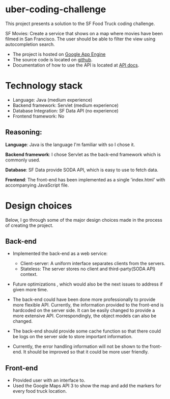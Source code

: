uber-coding-challenge
=====================

This project presents a solution to the SF Food Truck coding challenge.

SF Movies: Create a service that shows on a map where movies have been filmed in
San Francisco. The user should be able to filter the view using autocompletion
search.

- The project is hosted on [Google App Engine](http://1-dot-ubersffood.appspot.com/)
- The source code is located on
  [github]().
- Documentation of how to use the API is located at [API docs]().


# Technology stack

- Language: Java (medium experience)
- Backend framework: Servlet (medium experience)
- Database Integration: SF Data API (no experience)
- Frontend framework: No

## Reasoning:

**Language**: Java is the language I'm familiar with so I chose it.

**Backend framework**: I chose Servlet as the back-end framework which is commonly 
used.

**Database**: SF Data provide SODA API, which is easy to use to fetch data.

**Frontend**: The front-end has been implemented as a single 'index.html' with 
accompanying JavaScript file.

# Design choices

Below, I go through some of the major design choices made in the process of
creating the project.

## Back-end

- Implemented the back-end as a web service:
    - Client-server: A uniform interface separates clients from the servers.
    - Stateless: The server stores no client and third-party(SODA API) context.

- Future optimizations
, which would also be the next issues to address if given more time.
- The back-end could have been done more professionally to provide more flexible API.
Currently, the information provided to the front-end is hardcoded on the server side.
It can be easily changed to provide a more extensive API. Correspondingly, the object
models can also be changed.
- The back-end should provide some cache function so that there could be logs on the
server side to store important information.
- Currently, the error handling information will not be shown to the front-end. It should
be improved so that it could be more user friendly.

## Front-end

- Provided user with an interface to.
- Used the Google Maps API 3 to show the map and add the markers for every food truck
  location.